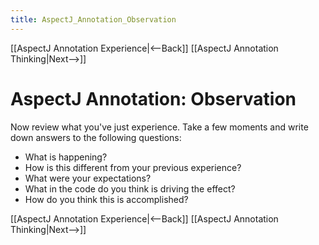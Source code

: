 ```yaml
---
title: AspectJ_Annotation_Observation
---
```

[[AspectJ Annotation Experience|<--Back]] [[AspectJ Annotation Thinking|Next-->]]

# AspectJ Annotation: Observation

Now review what you've just experience. Take a few moments and write down answers to the following questions:
* What is happening?
* How is this different from your previous experience?
* What were your expectations?
* What in the code do you think is driving the effect?
* How do you think this is accomplished?

[[AspectJ Annotation Experience|<--Back]] [[AspectJ Annotation Thinking|Next-->]]
